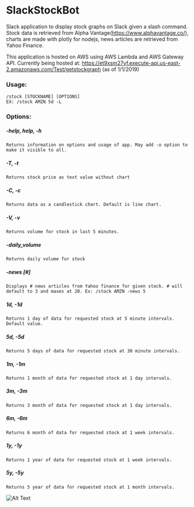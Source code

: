 # SlackStockBot

Slack application to display stock graphs on Slack given a slash command. Stock data is retrieved from Alpha Vantage(https://www.alphavantage.co/), charts are made with plotly for nodejs, news articles are retrieved from Yahoo Finance.

This application is hosted on AWS using AWS Lambda and AWS Gateway API.
Currently being hosted at: https://et9xsm27yf.execute-api.us-east-2.amazonaws.com/Test/getstockgraph
(as of 1/1/2019)

### Usage: 
```
/stock [STOCKNAME] [OPTIONS]
EX: /stock AMZN 5d -L
``` 

### Options:
##### -help, help, -h
```
Returns information on options and usage of app. May add -o option to make it visible to all.
```
##### -T, -t
```Returns stock price as text value without chart```
##### -C, -c
```
Returns data as a candlestick chart. Default is line chart.
```
##### -V, -v
```Returns volume for stock in last 5 minutes.```
##### -daily_volume
```Returns daily volume for stock```
##### -news [#]
```Displays # news articles from Yahoo finance for given stock. # will default to 3 and maxes at 20. Ex: /stock AMZN -news 5```
##### 1d, -1d
```Returns 1 day of data for requested stock at 5 minute intervals. Default value.```
##### 5d, -5d
```Returns 5 days of data for requested stock at 30 minute intervals.```
##### 1m, -1m 
```Returns 1 month of data for requested stock at 1 day intervals.```
##### 3m, -3m
```Returns 3 month of data for requested stock at 1 day intervals.```
##### 6m, -6m
```Returns 6 month of data for requested stock at 1 week intervals.```
##### 1y, -1y
```Returns 1 year of data for requested stock at 1 week intervals.```
##### 5y, -5y
```Returns 5 year of data for requested stock at 1 month intervals.```


![Alt Text](https://github.com/andrewkvuong/SlackStockBot/blob/master/example.gif)
